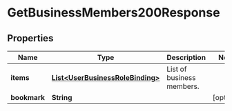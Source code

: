 

# GetBusinessMembers200Response


## Properties

| Name | Type | Description | Notes |
|------------ | ------------- | ------------- | -------------|
|**items** | [**List&lt;UserBusinessRoleBinding&gt;**](UserBusinessRoleBinding.md) | List of business members. |  |
|**bookmark** | **String** |  |  [optional] |



